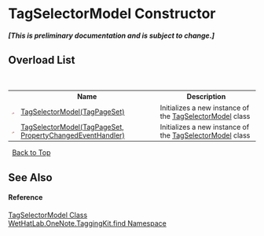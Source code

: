 # TagSelectorModel Constructor 
 _**\[This is preliminary documentation and is subject to change.\]**_


## Overload List
&nbsp;<table><tr><th></th><th>Name</th><th>Description</th></tr><tr><td>![Protected method](media/protmethod.gif "Protected method")</td><td><a href="ae6b2f15-ea66-3361-6e28-fd09b208ac87">TagSelectorModel(TagPageSet)</a></td><td>
Initializes a new instance of the <a href="093ecf68-9afb-f529-98a7-c27089162014">TagSelectorModel</a> class</td></tr><tr><td>![Protected method](media/protmethod.gif "Protected method")</td><td><a href="48d2c30a-1d83-a9df-91da-fa15d496e144">TagSelectorModel(TagPageSet, PropertyChangedEventHandler)</a></td><td>
Initializes a new instance of the <a href="093ecf68-9afb-f529-98a7-c27089162014">TagSelectorModel</a> class</td></tr></table>&nbsp;
<a href="#tagselectormodel-constructor">Back to Top</a>

## See Also


#### Reference
<a href="093ecf68-9afb-f529-98a7-c27089162014">TagSelectorModel Class</a><br /><a href="0e3a8efd-07d2-1709-b1cd-709153222081">WetHatLab.OneNote.TaggingKit.find Namespace</a><br />